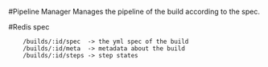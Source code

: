 #Pipeline Manager
Manages the pipeline of the build according to the spec.


#Redis spec

		/builds/:id/spec  -> the yml spec of the build
		/builds/:id/meta  -> metadata about the build
		/builds/:id/steps -> step states

